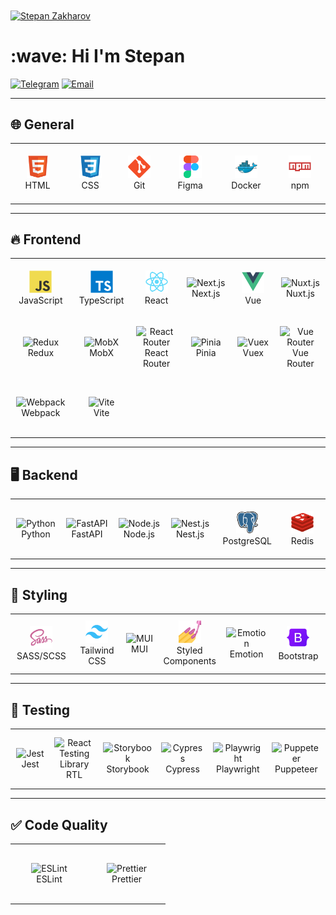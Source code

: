 <a href="https://github.com/Stepanzerkampfwagen">
  <img src="https://private-user-images.githubusercontent.com/162011335/494826986-740d3b12-60eb-471b-b44c-c358731cf538.png?jwt=eyJ0eXAiOiJKV1QiLCJhbGciOiJIUzI1NiJ9.eyJpc3MiOiJnaXRodWIuY29tIiwiYXVkIjoicmF3LmdpdGh1YnVzZXJjb250ZW50LmNvbSIsImtleSI6ImtleTUiLCJleHAiOjE3NTkwNDI3MzUsIm5iZiI6MTc1OTA0MjQzNSwicGF0aCI6Ii8xNjIwMTEzMzUvNDk0ODI2OTg2LTc0MGQzYjEyLTYwZWItNDcxYi1iNDRjLWMzNTg3MzFjZjUzOC5wbmc_WC1BbXotQWxnb3JpdGhtPUFXUzQtSE1BQy1TSEEyNTYmWC1BbXotQ3JlZGVudGlhbD1BS0lBVkNPRFlMU0E1M1BRSzRaQSUyRjIwMjUwOTI4JTJGdXMtZWFzdC0xJTJGczMlMkZhd3M0X3JlcXVlc3QmWC1BbXotRGF0ZT0yMDI1MDkyOFQwNjUzNTVaJlgtQW16LUV4cGlyZXM9MzAwJlgtQW16LVNpZ25hdHVyZT00NzQ2YWFhMDMyZWJjMzM2MTk4MjRjN2NkZTk1YmMwNTA5YmI4MGJmMjMwMGQxODk1NTAzN2E0NTkzMDE2OWQ0JlgtQW16LVNpZ25lZEhlYWRlcnM9aG9zdCJ9.i69PVCWiysY6Ybu0bo87ireEo5fI3ntub9TaG-F2nQ4" alt="Stepan Zakharov" align="center"/>
</a>

<h1 align="left">:wave: Hi I'm Stepan</h1>

<div>
<a href="https://t.me/stepanzdev"><img alt="Telegram" src="https://img.shields.io/badge/Telegram-%230077B5.svg?style=flat&logo=telegram&logoColor=white"></a>
<a href="mailto:razterpen@gmail.com"><img alt="Email" src="https://img.shields.io/badge/Email-%23D14836.svg?style=flat&logo=gmail&logoColor=white"></a>

---

## 🌐 General

<table width='100%'>
<tr>
<td align="center" width="110" height="90">
<img src="https://raw.githubusercontent.com/devicons/devicon/master/icons/html5/html5-original.svg" width="36" height="36" alt="HTML5" />
<br>HTML
</td>
<td align="center" width="110" height="90">
<img src="https://raw.githubusercontent.com/devicons/devicon/master/icons/css3/css3-original.svg" width="36" height="36" alt="CSS3" />
<br>CSS
</td>
<td align="center" width="110" height="90">
<img src="https://raw.githubusercontent.com/devicons/devicon/master/icons/git/git-original.svg" width="36" height="36" alt="Git" />
<br>Git
</td>
<td align="center" width="110" height="90">
<img src="https://raw.githubusercontent.com/devicons/devicon/master/icons/figma/figma-original.svg" width="36" height="36" alt="Figma" />
<br>Figma
</td>
<td align="center" width="110" height="90">
<img src="https://raw.githubusercontent.com/devicons/devicon/master/icons/docker/docker-original.svg" width="36" height="36" alt="Docker" />
<br>Docker
</td>
<td align="center" width="110" height="90">
<img src="https://raw.githubusercontent.com/devicons/devicon/master/icons/npm/npm-original-wordmark.svg" width="36" height="36" alt="npm" />
<br>npm
</td>
</tr>
</table>

---

## 🔥 Frontend

<table width='100%'>
<tr>
<td align="center" width="110" height="90">
<img src="https://raw.githubusercontent.com/devicons/devicon/master/icons/javascript/javascript-original.svg" width="36" height="36" alt="JavaScript" />
<br>JavaScript
</td>
<td align="center" width="110" height="90">
<img src="https://raw.githubusercontent.com/devicons/devicon/master/icons/typescript/typescript-original.svg" width="36" height="36" alt="TypeScript" />
<br>TypeScript
</td>
<td align="center" width="110" height="90">
<img src="https://raw.githubusercontent.com/devicons/devicon/master/icons/react/react-original.svg" width="36" height="36" alt="React" />
<br>React
</td>
<td align="center" width="110" height="90">
<img src="https://raw.githubusercontent.com/samfromaway/samfromaway/master/.github/images/nextjs.png" width="36" height="36" alt="Next.js" />
<br>Next.js
</td>
<td align="center" width="110" height="90">
<img src="https://raw.githubusercontent.com/devicons/devicon/master/icons/vuejs/vuejs-original.svg" width="36" height="36" alt="Vue" />
<br>Vue
</td>
<td align="center" width="110" height="90">
<img src="https://raw.githubusercontent.com/nuxt/nuxt.js/dev/assets/nuxt-icon.png" width="36" height="36" alt="Nuxt.js" />
<br>Nuxt.js
</td>
</tr>
<tr>
<td align="center" width="110" height="90">
<img src="https://raw.githubusercontent.com/reduxjs/redux/master/logo/logo.png" width="36" height="36" alt="Redux" />
<br>Redux
</td>
<td align="center" width="110" height="90">
<img src="https://raw.githubusercontent.com/mobxjs/mobx/master/docs/mobx.png" width="36" height="36" alt="MobX" />
<br>MobX
</td>
<td align="center" width="110" height="90">
<img src="https://reactrouter.com/_next/static/media/logo.79c1d2b1.svg" width="36" height="36" alt="React Router" />
<br>React Router
</td>
<td align="center" width="110" height="90">
<img src="https://pinia.vuejs.org/logo.svg" width="36" height="36" alt="Pinia" />
<br>Pinia
</td>
<td align="center" width="110" height="90">
<img src="https://vuex.vuejs.org/vuex-logo.png" width="36" height="36" alt="Vuex" />
<br>Vuex
</td>
<td align="center" width="110" height="90">
<img src="https://router.vuejs.org/logo.png" width="36" height="36" alt="Vue Router" />
<br>Vue Router
</td>
</tr>
<tr>
<td align="center" width="110" height="90">
<img src="https://raw.githubusercontent.com/webpack/media/master/logo/icon-square-big.png" width="36" height="36" alt="Webpack" />
<br>Webpack
</td>
<td align="center" width="110" height="90">
<img src="https://vitejs.dev/logo.svg" width="36" height="36" alt="Vite" />
<br>Vite
</td>
</tr>
</table>

---

## 🖥 Backend

<table width='100%'>
<tr>
<td align="center" width="110" height="90">
<img src="https://www.vectorlogo.zone/logos/python/python-icon.svg" width="36" height="36" alt="Python" />
<br>Python
</td>
<td align="center" width="110" height="90">
<img src="https://icon.icepanel.io/Technology/svg/FastAPI.svg" width="36" height="36" alt="FastAPI" />
<br>FastAPI
</td>
<td align="center" width="110" height="90">
<img src="https://brandeps.com/icon-download/N/Nodejs-icon-vector-02.svg" width="36" height="36" alt="Node.js" />
<br>Node.js
</td>
<td align="center" width="110" height="90">
<img src="https://brandeps.com/icon-download/N/Nestjs-icon-vector-01.svg" width="36" height="36" alt="Nest.js" />
<br>Nest.js
<td align="center" width="110" height="90">
<img src="https://raw.githubusercontent.com/devicons/devicon/master/icons/postgresql/postgresql-original.svg" width="36" height="36" alt="PostgreSQL" />
<br>PostgreSQL
</td>
<td align="center" width="110" height="90">
<img src="https://raw.githubusercontent.com/devicons/devicon/master/icons/redis/redis-original.svg" width="36" height="36" alt="Redis" />
<br>Redis
</td>
</tr>
</table>

---

## 🎨 Styling

<table width='100%'>
<tr>
<td align="center" width="110" height="90">
<img src="https://raw.githubusercontent.com/devicons/devicon/master/icons/sass/sass-original.svg" width="36" height="36" alt="SASS" />
<br>SASS/SCSS
</td>
<td align="center" width="110" height="90">
<img src="https://github.com/devicons/devicon/blob/master/icons/tailwindcss/tailwindcss-original.svg" width="36" height="36" alt="Tailwind CSS" />
<br>Tailwind CSS
</td>
<td align="center" width="110" height="90">
<img src="https://media.zeemly.com/zeemly/product/material-ui.png" width="36" height="36" alt="MUI" />
<br>MUI
</td>
<td align="center" width="110" height="90">
<img src="https://raw.githubusercontent.com/devicons/devicon/master/icons/styledcomponents/styledcomponents-original.svg" width="36" height="36" alt="Styled Components" />
<br>Styled Components
</td>
<td align="center" width="110" height="90">
<img src="https://raw.githubusercontent.com/devicons/devicon/master/icons/emotion/emotion-original.svg" width="36" height="36" alt="Emotion" />
<br>Emotion
</td>
<td align="center" width="110" height="90">
<img src="https://raw.githubusercontent.com/devicons/devicon/master/icons/bootstrap/bootstrap-original.svg" width="36" height="36" alt="Bootstrap" />
<br>Bootstrap
</td>
</tr>
</table>

---

## 🧪 Testing

<table width='100%'>
<tr>
<td align="center" width="110" height="90">
<img src="https://brandeps.com/icon-download/J/Jest-icon-vector-02.svg" width="36" height="36" alt="Jest" />
<br>Jest
</td>
<td align="center" width="110" height="90">
<img src="https://assets.devographics.com/projects/testing_library.png" width="36" height="36" alt="React Testing Library" />
<br>RTL
</td>
<td align="center" width="110" height="90">
<img src="https://brandeps.com/icon-download/S/Storybook-icon-vector-02.svg" width="36" height="36" alt="Storybook" />
<br>Storybook
</td>
<td align="center" width="110" height="90">
<img src="https://brandeps.com/icon-download/C/Cypress-icon-vector-01.svg" width="36" height="36" alt="Cypress" />
<br>Cypress
</td>
<td align="center" width="110" height="90">
<img src="https://playwright.dev/img/playwright-logo.svg" width="36" height="36" alt="Playwright" />
<br>Playwright
</td>
<td align="center" width="110" height="90">
<img src="https://bestofjs.org/logos/puppeteer.svg" width="36" height="36" alt="Puppeteer" />
<br>Puppeteer
</td>
</tr>
</table>

---

## ✅ Code Quality

<table width='100%'>
<tr>
<td align="center" width="110" height="90">
<img src="https://brandeps.com/icon-download/E/Eslint-icon-vector-02.svg" width="36" height="36" alt="ESLint" />
<br>ESLint
</td>
<td align="center" width="110" height="90">
<img src="https://brandeps.com/icon-download/P/Prettier-icon-vector-02.svg" width="36" height="36" alt="Prettier" />
<br>Prettier
</td>

